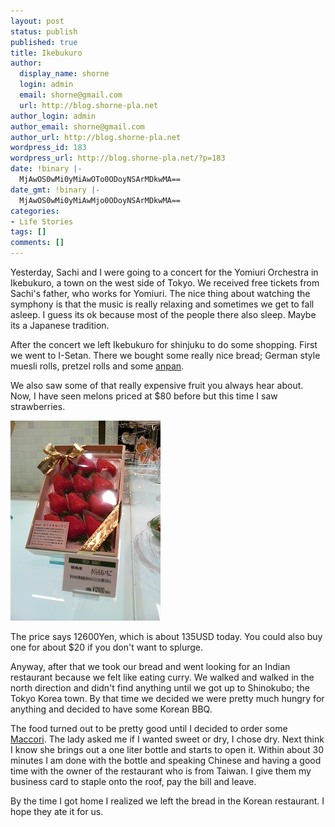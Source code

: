 ```yaml
---
layout: post
status: publish
published: true
title: Ikebukuro
author:
  display_name: shorne
  login: admin
  email: shorne@gmail.com
  url: http://blog.shorne-pla.net
author_login: admin
author_email: shorne@gmail.com
author_url: http://blog.shorne-pla.net
wordpress_id: 183
wordpress_url: http://blog.shorne-pla.net/?p=183
date: !binary |-
  MjAwOS0wMi0yMiAwOTo0ODoyNSArMDkwMA==
date_gmt: !binary |-
  MjAwOS0wMi0yMiAwMjo0ODoyNSArMDkwMA==
categories:
- Life Stories
tags: []
comments: []
---
```

<p>Yesterday, Sachi and I were going to a concert for the Yomiuri Orchestra in Ikebukuro, a town on the west side of Tokyo.  We received free tickets from Sachi's father, who works for Yomiuri.  The nice thing about watching the symphony is that the music is really relaxing and sometimes we get to fall asleep.  I guess its ok because most of the people there also sleep.  Maybe its a Japanese tradition. </p>
<!--more-->
<p>After the concert we left Ikebukuro for shinjuku to do some shopping.  First we went to I-Setan. There we bought some really nice bread; German style muesli rolls, pretzel rolls and some <a href="http://en.wikipedia.org/wiki/Anpan">anpan</a>.  </p>
<p>We also saw some of that really expensive fruit you always hear about. Now, I have seen melons priced at $80 before but this time I saw strawberries. </p>
<p><img src="/content/2009/02/20090221164928.jpg" alt="Japanese strawberries for the sick" title="Strawberries" width="240" height="320" class="size-full wp-image-182" /></p>
<p>The price says 12600Yen, which is about 135USD today.  You could also buy one for about $20 if you don't want to splurge. </p>
<p>Anyway, after that we took our bread and went looking for an Indian restaurant because we felt like eating curry. We walked and walked in the north direction and didn't find anything until we got up to Shinokubo; the Tokyo Korea town.  By that time we decided we were pretty much hungry for anything and decided to have some Korean BBQ. </p>
<p>The food turned out to be pretty good until I decided to order some <a href="http://en.wikipedia.org/wiki/Makgeolli">Maccori</a>.  The lady asked me if I wanted sweet or dry, I chose dry. Next think I know she brings out a one liter bottle and starts to open it.  Within about 30 minutes I am done with the bottle and speaking Chinese and having a good time with the owner of the restaurant who is from Taiwan.  I give them my business card to staple onto the roof, pay the bill and leave.   </p>
<p>By the time I got home I realized we left the bread in the Korean restaurant.  I hope they ate it for us. </p>
